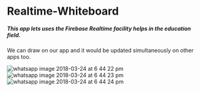 # Realtime-Whiteboard

##### This app lets uses the Firebase Realtime facility helps in the education field.

We can draw on our app and it would be updated simultaneously on other apps too.

![whatsapp image 2018-03-24 at 6 44 22 pm](https://user-images.githubusercontent.com/32134289/37864385-e5bc67da-2f93-11e8-837a-8e6abdc968fa.jpeg)
![whatsapp image 2018-03-24 at 6 44 23 pm](https://user-images.githubusercontent.com/32134289/37864386-e60f8d2a-2f93-11e8-8bc1-057b9df18f5c.jpeg)
![whatsapp image 2018-03-24 at 6 44 24 pm](https://user-images.githubusercontent.com/32134289/37864387-e6782880-2f93-11e8-95e0-ef0f20e898d1.jpeg)
